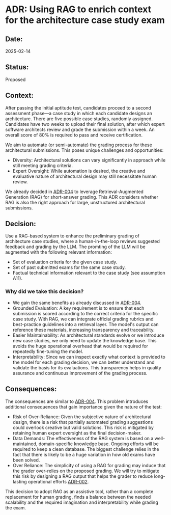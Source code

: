 # ADR: Using RAG to enrich context for the architecture case study exam

## Date:
2025-02-14

## Status:
Proposed

## Context:
After passing the initial aptitude test, candidates proceed to a second assessment phase—a case study in which each candidate designs an architecture. There are five possible case studies, randomly assigned. Candidates have two weeks to upload their final solution, after which expert software architects review and grade the submission within a week. An overall score of 80% is required to pass and receive certification.

We aim to automate (or semi-automate) the grading process for these architectural submissions. This poses unique challenges and opportunities:

- Diversity: Architectural solutions can vary significantly in approach while still meeting grading criteria.
- Expert Oversight: While automation is desired, the creative and evaluative nature of architectural design may still necessitate human review.

We already decided in [ADR-004](ADR-004-provide-context-for-llm.md) to leverage Retrieval-Augmented Generation (RAG) for short-answer grading. This ADR considers whether RAG is also the right approach for large, unstructured architectural submissions.

## Decision:

Use a RAG-based system to enhance the preliminary grading of architecture case studies, where a human-in-the-loop reviews suggested feedback and grading by the LLM.
The promting of the LLM will be augmented with the following relevant information: 

- Set of evaluation criteria for the given case study.
- Set of past submitted exams for the same case study.
- Factual technical information relevant to the case study (see assumption A11).

### Why did we take this decision?
- We gain the same benefits as already discussed in [ADR-004](ADR-004-provide-context-for-llm.md).
- Grounded Evaluation: A key requirement is to ensure that each submission is scored according to the correct criteria for the specific case study. With RAG, we can integrate official grading rubrics and best-practice guidelines into a retrieval layer. The model's output can reference these materials, increasing transparency and traceability.
- Easier Maintainability: As architectural standards evolve or we introduce new case studies, we only need to update the knowledge base. This avoids the huge operational overhead that would be required for repeatedly fine-tuning the model.
- Interpretability: Since we can inspect exactly what context is provided to the model for each grading decision, we can better understand and validate the basis for its evaluations. This transparency helps in quality assurance and continuous improvement of the grading process.

## Consequences:

The consequences are similar to [ADR-004](ADR-004-provide-context-for-llm.md). This problem introduces additional consequences that gain importance given the nature of the test:
- Risk of Over-Reliance: Given the subjective nature of architectural design, there is a risk that partially automated grading suggestions could overlook creative but valid solutions. This risk is mitigated by retaining human expert oversight as the final decision-maker.
- Data Demands: The effectiveness of the RAG system is based on a well-maintained, domain-specific knowledge base. Ongoing efforts will be required to keep a clean database. The biggest challenge relies in the fact that there is likely to be a huge variation in how old exams have been solved.
- Over Reliance: The simplicity of using a RAG for grading may induce that the grader over-relies on the proposed grading. We will try to mitigate this risk by designing a RAG output that helps the grader to reduce long-lasting operational efforts [ADR-002](ADR-002-human-in-the-loop.md).

This decision to adopt RAG as an assistive tool, rather than a complete replacement for human grading, finds a balance between the needed scalability and the required imagination and interpretability while grading the exam.
